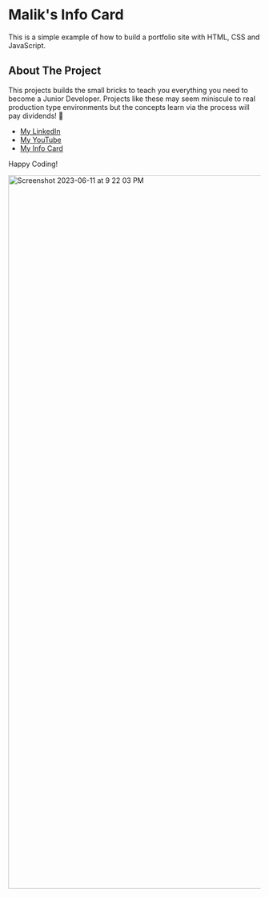 # Malik's Info Card

This is a simple example of how to build a portfolio site with HTML, CSS and JavaScript.

## About The Project

This projects builds the small bricks to teach you everything you need to become a Junior Developer. Projects like these may seem miniscule to real production type environments but the concepts learn via the process will pay dividends! 🚀

- [My LinkedIn](https://www.linkedin.com/in/malikgirondin)
- [My YouTube](https://m.youtube.com/@malikgirondin/videos)
- [My Info Card](https://malik-girondin.github.io/info-card/)

Happy Coding!

<img width="1423" alt="Screenshot 2023-06-11 at 9 22 03 PM" src="https://github.com/Malik-Girondin/info-card/assets/132381912/a0fad130-d109-42ab-9b8f-af84b723d706">
